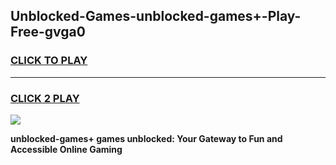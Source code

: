 
## Unblocked-Games-unblocked-games+-Play-Free-gvga0
<h3>
<a href="https://premium76.site?title=unblocked-games+&ref=19M">CLICK TO PLAY</a></h3>
<hr>

<h3>
<a href="https://premium76.site?title=unblocked-games+&ref=19M">CLICK 2 PLAY</a>
  
</h3>

<a href="https://premium76.site?title=unblocked-games+&ref=19M"><img src="https://clearcache.store/games.png"></a>


**unblocked-games+ games unblocked: Your Gateway to Fun and Accessible Online Gaming**
